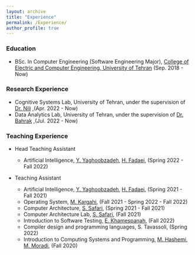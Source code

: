 ```yaml
---
layout: archive
title: "Experience"
permalink: /Experience/
author_profile: true
---
```


### Education
- BSc. In Computer Engineering (Software Engineering Major), [College of Electric and Computer Engineering, University of Tehran](https://ece.ut.ac.ir/) (Sep. 2018 - Now)

### Research Experience

- Cognitive Systems Lab, University of Tehran, under the supervision of [Dr. Nili](https://ece.ut.ac.ir/~mnili) ,(Apr. 2022 - Now)
- Data Analytics Lab, University of Tehran, under the supervision of [Dr. Bahrak](https://profile.ut.ac.ir/en/~bahrak) ,(Jul. 2022 - Now)

### Teaching Experience

- Head Teaching Assistant
  - Artificial Intelligence, [Y. Yaghoobzadeh](https://ece.ut.ac.ir/en/~105908695), [H. Fadaei](https://ece.ut.ac.ir/en/~students/h.fadaei), (Spring 2022 - Fall 2022)

- Teaching Assistant
  - Artificial Intelligence, [Y. Yaghoobzadeh](https://ece.ut.ac.ir/en/~105908695), [H. Fadaei](https://ece.ut.ac.ir/en/~students/h.fadaei), (Spring 2021 - Fall 2021)
  - Operating System, [M. Kargahi](https://ece.ut.ac.ir/en/~kargahi), (Fall 2021 - Spring 2022 - Fall 2022)
  - Computer Architecture, [S. Safari](https://ece.ut.ac.ir/en/~saeed), (Spring 2021 - Fall 2021)
  - Computer Architecture Lab, [S. Safari](https://ece.ut.ac.ir/en/~saeed), (Fall 2021)
  - Introduction to Software Testing, [E. Khamespanah](https://ece.ut.ac.ir/en/~e.khamespanah), (Fall 2022)
  - Compiler design and programming languages, S. Tavassoli, (Spring 2022)
  - Introduction to Computing Systems and Programming, [M. Hashemi](https://ece.ut.ac.ir/en/~rhashemi), [M. Moradi](https://ece.ut.ac.ir/en/~moradih), (Fall 2020)


